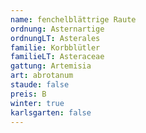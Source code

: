 ```yaml
---
name: fenchelblättrige Raute
ordnung: Asternartige
ordnungLT: Asterales
familie: Korbblütler
familieLT: Asteraceae
gattung: Artemisia
art: abrotanum
staude: false
preis: B
winter: true
karlsgarten: false
---
```

